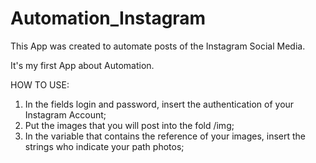 # Automation_Instagram

This App was created to automate posts of the Instagram Social Media.

It's my first App about Automation.

HOW TO USE:

1. In the fields login and password, insert the authentication of your Instagram Account;
2. Put the images that you will post into the fold /img;
3. In the variable that contains the reference of your images, insert the strings who indicate your path photos;